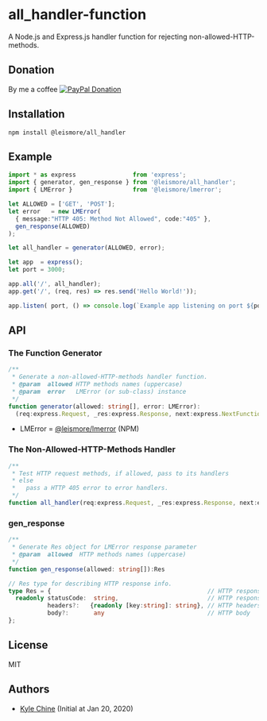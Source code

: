 # all_handler-function

A Node.js and Express.js handler function for rejecting non-allowed-HTTP-methods.

## Donation

By me a coffee [![PayPal Donation](https://www.paypalobjects.com/en_AU/i/btn/btn_donateCC_LG.gif)](https://www.paypal.com/cgi-bin/webscr?cmd=_donations&business=SPPJPYRY4D6WC&item_name=Give+people+an+option+to+support+my+open+source+software.&currency_code=AUD&source=url)

## Installation

`npm install @leismore/all_handler`

## Example

```typescript
import * as express                from 'express';
import { generator, gen_response } from '@leismore/all_handler';
import { LMError }                 from '@leismore/lmerror';

let ALLOWED = ['GET', 'POST'];
let error   = new LMError(
  { message:"HTTP 405: Method Not Allowed", code:"405" },
  gen_response(ALLOWED)
);

let all_handler = generator(ALLOWED, error);

let app  = express();
let port = 3000;

app.all('/', all_handler);
app.get('/', (req, res) => res.send('Hello World!'));

app.listen( port, () => console.log(`Example app listening on port ${port}!`) );
```

## API

### The Function Generator

```typescript
/**
 * Generate a non-allowed-HTTP-methods handler function.
 * @param  allowed HTTP methods names (uppercase)
 * @param  error   LMError (or sub-class) instance
 */
function generator(allowed: string[], error: LMError):
  (req:express.Request, _res:express.Response, next:express.NextFunction) => void
```

* LMError = [@leismore/lmerror](https://www.npmjs.com/package/@leismore/lmerror) (NPM)

### The Non-Allowed-HTTP-Methods Handler

```typescript
/**
 * Test HTTP request methods, if allowed, pass to its handlers
 * else
 *   pass a HTTP 405 error to error handlers.
 */
function all_handler(req:express.Request, _res:express.Response, next:express.NextFunction): void
```

### gen_response

```typescript
/**
 * Generate Res object for LMError response parameter
 * @param  allowed  HTTP methods names (uppercase)
 */
function gen_response(allowed: string[]):Res

// Res type for describing HTTP response info.
type Res = {                                            // HTTP response
  readonly statusCode:  string,                         // HTTP response status code
           headers?:   {readonly [key:string]: string}, // HTTP headers
           body?:       any                             // HTTP body
};
```

## License

MIT

## Authors

* [Kyle Chine](https://www.kylechine.name) (Initial at Jan 20, 2020)
